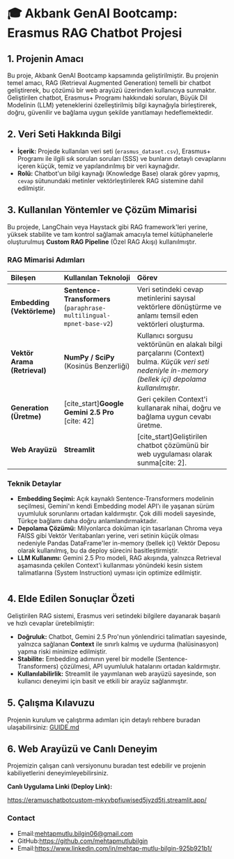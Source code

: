 # 🎓 Akbank GenAI Bootcamp: Erasmus RAG Chatbot Projesi

## 1. Projenin Amacı

Bu proje, Akbank GenAI Bootcamp kapsamında geliştirilmiştir.
Bu projenin temel amacı, RAG (Retrieval Augmented Generation) temelli bir chatbot geliştirerek, bu çözümü bir web arayüzü üzerinden kullanıcıya sunmaktır. Geliştirilen chatbot, Erasmus+ Programı hakkındaki soruları, Büyük Dil Modelinin (LLM) yeteneklerini özelleştirilmiş bilgi kaynağıyla birleştirerek, doğru, güvenilir ve bağlama uygun şekilde yanıtlamayı hedeflemektedir.

## 2. Veri Seti Hakkında Bilgi

* **İçerik:** Projede kullanılan veri seti (`erasmus_dataset.csv`), Erasmus+ Programı ile ilgili sık sorulan soruları (SSS) ve bunların detaylı cevaplarını içeren küçük, temiz ve yapılandırılmış bir veri kaynağıdır.
* **Rolü:** Chatbot'un bilgi kaynağı (Knowledge Base) olarak görev yapmış, `cevap` sütunundaki metinler vektörleştirilerek RAG sistemine dahil edilmiştir.

## 3. Kullanılan Yöntemler ve Çözüm Mimarisi

Bu projede, LangChain veya Haystack gibi RAG framework'leri yerine, yüksek stabilite ve tam kontrol sağlamak amacıyla temel kütüphanelerle oluşturulmuş **Custom RAG Pipeline** (Özel RAG Akışı) kullanılmıştır.

### RAG Mimarisi Adımları

| Bileşen | Kullanılan Teknoloji | Görev |
| :--- | :--- | :--- |
| **Embedding (Vektörleme)** | **Sentence-Transformers** (`paraphrase-multilingual-mpnet-base-v2`) | Veri setindeki cevap metinlerini sayısal vektörlere dönüştürme ve anlamı temsil eden vektörleri oluşturma. |
| **Vektör Arama (Retrieval)** | **NumPy / SciPy** (Kosinüs Benzerliği) | Kullanıcı sorgusu vektörünün en alakalı bilgi parçalarını (Context) bulma. *Küçük veri seti nedeniyle in-memory (bellek içi) depolama kullanılmıştır.* |
| **Generation (Üretme)** | [cite_start]**Google Gemini 2.5 Pro** [cite: 42] | Geri çekilen Context'i kullanarak nihai, doğru ve bağlama uygun cevabı üretme. |
| **Web Arayüzü** | **Streamlit** | [cite_start]Geliştirilen chatbot çözümünü bir web uygulaması olarak sunma[cite: 2]. |

### Teknik Detaylar

* **Embedding Seçimi:** Açık kaynaklı Sentence-Transformers modelinin seçilmesi, Gemini'ın kendi Embedding model API'ı ile yaşanan sürüm uyumluluk sorunlarını ortadan kaldırmıştır. Çok dilli modeli sayesinde, Türkçe bağlamı daha doğru anlamlandırmaktadır.
* **Depolama Çözümü:** Milyonlarca doküman için tasarlanan Chroma veya FAISS gibi Vektör Veritabanları yerine, veri setinin küçük olması nedeniyle Pandas DataFrame'ler in-memory (bellek içi) Vektör Deposu olarak kullanılmış, bu da deploy sürecini basitleştirmiştir.
* **LLM Kullanımı:** Gemini 2.5 Pro modeli, RAG akışında, yalnızca Retrieval aşamasında çekilen Context'i kullanması yönündeki kesin sistem talimatlarına (System Instruction) uyması için optimize edilmiştir.

#

## 4. Elde Edilen Sonuçlar Özeti

Geliştirilen RAG sistemi, Erasmus veri setindeki bilgilere dayanarak başarılı ve hızlı cevaplar üretebilmiştir:

* **Doğruluk:** Chatbot, Gemini 2.5 Pro'nun yönlendirici talimatları sayesinde, yalnızca sağlanan **Context** ile sınırlı kalmış ve uydurma (halüsinasyon) yapma riski minimize edilmiştir.
* **Stabilite:** Embedding adımının yerel bir modelle (Sentence-Transformers) çözülmesi, API uyumluluk hatalarını ortadan kaldırmıştır.
* **Kullanılabilirlik:** Streamlit ile yayımlanan web arayüzü sayesinde, son kullanıcı deneyimi için basit ve etkili bir arayüz sağlanmıştır.

## 5. Çalışma Kılavuzu

Projenin kurulum ve çalıştırma adımları için detaylı rehbere buradan ulaşabilirsiniz: [GUIDE.md](GUIDE.md)

## 6. Web Arayüzü ve Canlı Deneyim

Projemizin çalışan canlı versiyonunu buradan test edebilir ve projenin kabiliyetlerini deneyimleyebilirsiniz.

**Canlı Uygulama Linki (Deploy Link):**

https://eramuschatbotcustom-mkyvbpfiuwised5jyzd5tj.streamlit.app/

### Contact

* Email:mehtapmutlu.bilgin06@gmail.com
* GitHub:https://github.com/mehtapmutlubilgin
* Email:https://www.linkedin.com/in/mehtap-mutlu-bilgin-925b921b1/


